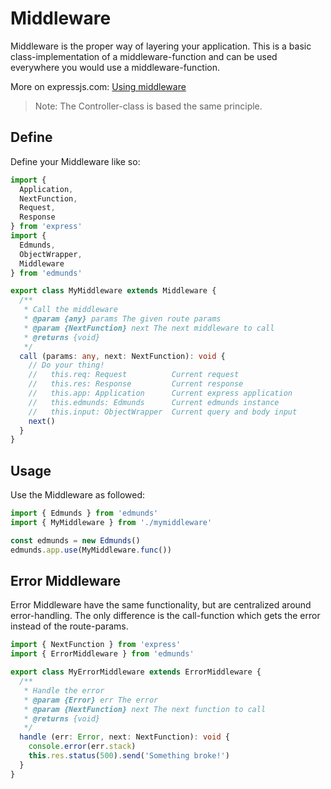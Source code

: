 # Middleware

Middleware is the proper way of layering your application. This is a
basic class-implementation of a middleware-function and can be used
everywhere you would use a middleware-function.

More on expressjs.com: [Using middleware](http://expressjs.com/en/guide/using-middleware.html)

>Note: The Controller-class is based the same principle.


## Define

Define your Middleware like so:

```typescript
import {
  Application,
  NextFunction,
  Request,
  Response
} from 'express'
import {
  Edmunds,
  ObjectWrapper,
  Middleware
} from 'edmunds'

export class MyMiddleware extends Middleware {
  /**
   * Call the middleware
   * @param {any} params The given route params
   * @param {NextFunction} next The next middleware to call
   * @returns {void}
   */
  call (params: any, next: NextFunction): void {
    // Do your thing!
    //   this.req: Request          Current request
    //   this.res: Response         Current response
    //   this.app: Application      Current express application
    //   this.edmunds: Edmunds      Current edmunds instance
    //   this.input: ObjectWrapper  Current query and body input
    next()
  }
}
```


## Usage

Use the Middleware as followed:

```typescript
import { Edmunds } from 'edmunds'
import { MyMiddleware } from './mymiddleware'

const edmunds = new Edmunds()
edmunds.app.use(MyMiddleware.func())
```


## Error Middleware

Error Middleware have the same functionality, but are centralized
around error-handling. The only difference is the call-function
which gets the error instead of the route-params.

```typescript
import { NextFunction } from 'express'
import { ErrorMiddleware } from 'edmunds'

export class MyErrorMiddleware extends ErrorMiddleware {
  /**
   * Handle the error
   * @param {Error} err The error
   * @param {NextFunction} next The next function to call
   * @returns {void}
   */
  handle (err: Error, next: NextFunction): void {
    console.error(err.stack)
    this.res.status(500).send('Something broke!')
  }
}
```
